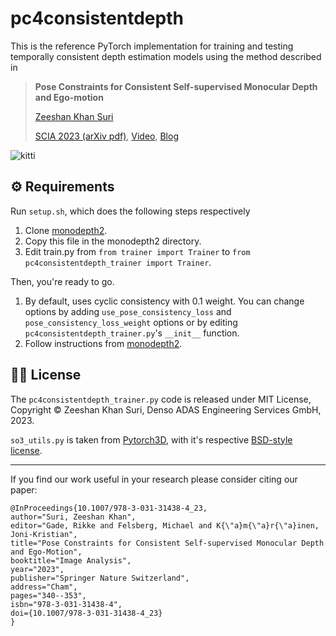# pc4consistentdepth

This is the reference PyTorch implementation for training and testing temporally consistent depth estimation models using the method described in

> **Pose Constraints for Consistent Self-supervised Monocular Depth and Ego-motion**
>
> [Zeeshan Khan Suri](https://www.linkedin.com/in/zshn25/)
>
> [SCIA 2023 (arXiv pdf)](https://arxiv.org/pdf/2304.08916), [Video](https://youtu.be/AN1AGR85N2A), [Blog](https://zshn25.github.io/pc4consistentdepth/)

![kitti](https://zshn25.github.io/images/3dreco/out.gif)


## ⚙️ Requirements

Run `setup.sh`, which does the following steps respectively

1. Clone [monodepth2](https://github.com/nianticlabs/monodepth2).
2. Copy this file in the monodepth2 directory.
3. Edit train.py from `from trainer import Trainer` to `from pc4consistentdepth_trainer import Trainer`.

Then, you're ready to go. 

1. By default, uses cyclic consistency with 0.1 weight. You can change options by adding `use_pose_consistency_loss` and `pose_consistency_loss_weight` options or by editing `pc4consistentdepth_trainer.py`'s `__init__` function.
2. Follow instructions from [monodepth2](https://github.com/nianticlabs/monodepth2/blob/master/README.md).


## 👩‍⚖️ License

The `pc4consistentdepth_trainer.py` code is released under MIT License, Copyright © Zeeshan Khan Suri, Denso ADAS Engineering Services GmbH, 2023.

`so3_utils.py` is taken from [Pytorch3D](https://pytorch3d.org/), with it's respective [BSD-style license](https://github.com/facebookresearch/pytorch3d/blob/main/LICENSE).

___

If you find our work useful in your research please consider citing our paper:

```
@InProceedings{10.1007/978-3-031-31438-4_23,
author="Suri, Zeeshan Khan",
editor="Gade, Rikke and Felsberg, Michael and K{\"a}m{\"a}r{\"a}inen, Joni-Kristian",
title="Pose Constraints for Consistent Self-supervised Monocular Depth and Ego-Motion",
booktitle="Image Analysis",
year="2023",
publisher="Springer Nature Switzerland",
address="Cham",
pages="340--353",
isbn="978-3-031-31438-4",
doi={10.1007/978-3-031-31438-4_23}
}
```
